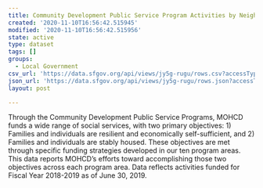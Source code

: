 ```yaml
---
title: Community Development Public Service Program Activities by Neighborhood
created: '2020-11-10T16:56:42.515945'
modified: '2020-11-10T16:56:42.515956'
state: active
type: dataset
tags: []
groups:
  - Local Government
csv_url: 'https://data.sfgov.org/api/views/jy5g-rugu/rows.csv?accessType=DOWNLOAD'
json_url: 'https://data.sfgov.org/api/views/jy5g-rugu/rows.json?accessType=DOWNLOAD'
layout: post

---
```

Through the Community Development Public Service Programs, MOHCD funds a wide range of social services, with two primary objectives: 1) Families and individuals are resilient and economically self-sufficient, and 2) Families and individuals are stably housed. These objectives are met through specific funding strategies developed in our ten program areas. This data reports MOHCD’s efforts toward accomplishing those two objectives across each program area. Data reflects activities funded for Fiscal Year 2018-2019 as of June 30, 2019.
